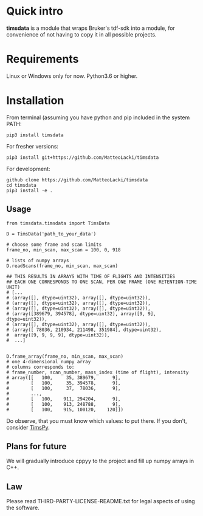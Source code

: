 # Quick intro
**timsdata** is a module that wraps Bruker's tdf-sdk into a module, for convenience of not having to copy it in all possible projects.

# Requirements
Linux or Windows only for now.
Python3.6 or higher.


# Installation
From terminal (assuming you have python and pip included in the system PATH:

```{python}
pip3 install timsdata
```

For fresher versions:
```{python}
pip3 install git+https://github.com/MatteoLacki/timsdata
```

For development:
```{bash}
github clone https://github.com/MatteoLacki/timsdata
cd timsdata
pip3 install -e .
```

## Usage
```{python}
from timsdata.timsdata import TimsData

D = TimsData('path_to_your_data')

# choose some frame and scan limits
frame_no, min_scan, max_scan = 100, 0, 918

# lists of numpy arrays
D.readScans(frame_no, min_scan, max_scan)

## THIS RESULTS IN ARRAYS WITH TIME OF FLIGHTS AND INTENSITIES
## EACH ONE CORRESPONDS TO ONE SCAN, PER ONE FRAME (ONE RETENTION-TIME UNIT)
# [...
# (array([], dtype=uint32), array([], dtype=uint32)),
# (array([], dtype=uint32), array([], dtype=uint32)),
# (array([], dtype=uint32), array([], dtype=uint32)),
# (array([389679, 394578], dtype=uint32), array([9, 9], dtype=uint32)),
# (array([], dtype=uint32), array([], dtype=uint32)),
# (array([ 78036, 210934, 211498, 351984], dtype=uint32),
#  array([9, 9, 9, 9], dtype=uint32)),
#  ...]


D.frame_array(frame_no, min_scan, max_scan)
# one 4-dimensional numpy array
# columns corresponds to:
# frame_number, scan_number, mass_index (time of flight), intensity
# array([[   100,     35, 389679,      9],
#        [   100,     35, 394578,      9],
#        [   100,     37,  78036,      9],
#        ...,
#        [   100,    911, 294204,      9],
#        [   100,    913, 248788,      9],
#        [   100,    915, 100120,    120]])
```

Do observe, that you must know which values: to put there.
If you don't, consider [TimsPy](https://github.com/MatteoLacki/timspy).


## Plans for future

We will gradually introduce cppyy to the project and fill up numpy arrays in C++.


## Law
Please read THIRD-PARTY-LICENSE-README.txt for legal aspects of using the software.
